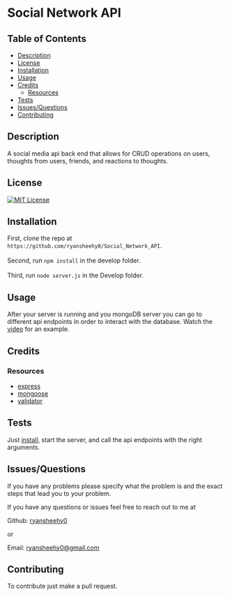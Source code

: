 # Social Network API

## Table of Contents
- [Description](#description)
- [License](#license)
- [Installation](#installation)
- [Usage](#usage)
- [Credits](#credits)
	- [Resources](#resources)
- [Tests](#tests)
- [Issues/Questions](#issuesquestions)
- [Contributing](#contributing)

## Description
A social media api back end that allows for CRUD operations on users, thoughts from users, friends, and reactions to thoughts.

## License
[![MIT License](https://img.shields.io/badge/MIT_License-blue)](https://choosealicense.com/licenses/mit/)

## Installation
First, clone the repo at `https://github.com/ryansheehy0/Social_Network_API`.<br><br>Second, run `npm install` in the develop folder.<br><br>Third, run `node server.js` in the Develop folder.

## Usage
After your server is running and you mongoDB server you can go to different api endpoints in order to interact with the database. Watch the [video](https://drive.google.com/file/d/1Qmm6ih0A-GA9qCTTipfd2a-HW5_OT8vE/view?usp=sharing) for an example.

## Credits

### Resources
- [express](https://www.npmjs.com/package/express)
- [mongoose](https://www.npmjs.com/package/mongoose)
- [validator](https://www.npmjs.com/package/validator)

## Tests
Just [install](#installation), start the server, and call the api endpoints with the right arguments.

## Issues/Questions
If you have any problems please specify what the problem is and the exact steps that lead you to your problem.

If you have any questions or issues feel free to reach out to me at

Github: [ryansheehy0](https://github.com/ryansheehy0)

or

Email: ryansheehy0@gmail.com

## Contributing
To contribute just make a pull request.